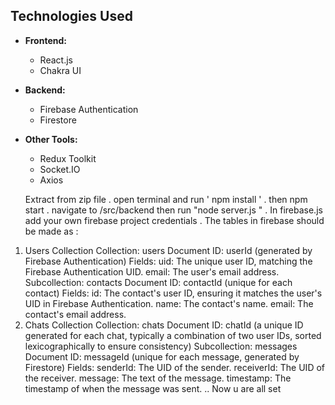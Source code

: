 ## Technologies Used

- **Frontend:**
  - React.js
  - Chakra UI

- **Backend:**
  - Firebase Authentication
  - Firestore

- **Other Tools:**
  - Redux Toolkit
  - Socket.IO
  - Axios
 


  Extract from zip file . 
open terminal and run   ' npm install ' .
then npm start .
navigate to /src/backend  then run "node server.js " .
In firebase.js add your own firebase project credentials . 
The   tables in firebase should be made as :
1. Users Collection
Collection: users
Document ID: userId (generated by Firebase Authentication)
Fields:
uid: The unique user ID, matching the Firebase Authentication UID.
email: The user's email address.
Subcollection: contacts
Document ID: contactId (unique for each contact)
Fields:
id: The contact's user ID, ensuring it matches the user's UID in Firebase Authentication.
name: The contact's name.
email: The contact's email address.
2. Chats Collection
Collection: chats
Document ID: chatId (a unique ID generated for each chat, typically a combination of two user IDs, sorted lexicographically to ensure consistency)
Subcollection: messages
Document ID: messageId (unique for each message, generated by Firestore)
Fields:
senderId: The UID of the sender.
receiverId: The UID of the receiver.
message: The text of the message.
timestamp: The timestamp of when the message was sent.  .. Now u are all set

